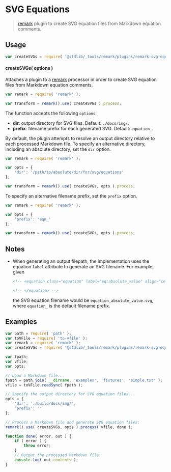 # SVG Equations

> [remark][remark] plugin to create SVG equation files from Markdown equation comments.

<section class="usage">

## Usage

```javascript
var createSVGs = require( '@stdlib/_tools/remark/plugins/remark-svg-equations-to-file' );
```

#### createSVGs( options )

Attaches a plugin to a [remark][remark] processor in order to create SVG equation files from Markdown equation comments.

```javascript
var remark = require( 'remark' );

var transform = remark().use( createSVGs ).process;
```

The function accepts the following `options`:

-   **dir**: output directory for SVG files. Default: `./docs/img/`.
-   **prefix**: filename prefix for each generated SVG. Default: `equation_`.

By default, the plugin attempts to resolve an output directory relative to each processed Markdown file. To specify an alternative directory, including an absolute directory, set the `dir` option.

```javascript
var remark = require( 'remark' );

var opts = {
    'dir': '/path/to/absolute/dir/for/svg/equations'
};

var transform = remark().use( createSVGs, opts ).process;
```

To specify an alternative filename prefix, set the `prefix` option.

```javascript
var remark = require( 'remark' );

var opts = {
    'prefix': 'eqn_'
};

var transform = remark().use( createSVGs, opts ).process;
```

</section>

<!-- /.usage -->

<section class="notes">

## Notes

-   When generating an output filepath, the implementation uses the equation `label` attribute to generate an SVG filename. For example, given

    ```html
    <!-- <equation class="equation" label="eq:absolute_value" align="center" raw="|x| = \begin{cases} x & \textrm{if}\ x \geq 0 \\ -x & \textrm{if}\ x < 0\end{cases}" alt="Absolute value"> -->

    <!-- </equation> -->
    ```

    the SVG equation filename would be `equation_absolute_value.svg`, where `equation_` is the default filename prefix.

</section>

<!-- /.notes -->

<section class="examples">

## Examples

<!-- eslint no-undef: "error" -->

```javascript
var path = require( 'path' );
var toVFile = require( 'to-vfile' );
var remark = require( 'remark' );
var createSVGs = require( '@stdlib/_tools/remark/plugins/remark-svg-equations-to-file' );

var fpath;
var vfile;
var opts;

// Load a Markdown file...
fpath = path.join( __dirname, 'examples', 'fixtures', 'simple.txt' );
vfile = toVFile.readSync( fpath );

// Specify the output directory for SVG equation files...
opts = {
    'dir': './build/docs/img/',
    'prefix': ''
};

// Process a Markdown file and generate SVG equation files:
remark().use( createSVGs, opts ).process( vfile, done );

function done( error, out ) {
    if ( error ) {
        throw error;
    }
    // Output the processed Markdown file:
    console.log( out.contents );
}
```

</section>

<!-- /.examples -->

<section class="links">

[remark]: https://github.com/wooorm/remark

</section>

<!-- /.links -->

